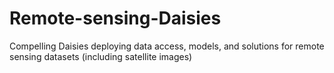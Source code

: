 # Remote-sensing-Daisies
Compelling Daisies deploying data access, models, and solutions for remote sensing datasets (including satellite images)
